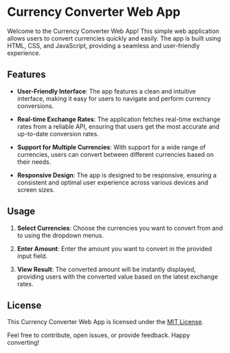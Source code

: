 # Currency Converter Web App

Welcome to the Currency Converter Web App! This simple web application allows users to convert currencies quickly and easily. The app is built using HTML, CSS, and JavaScript, providing a seamless and user-friendly experience.

## Features

- **User-Friendly Interface**: The app features a clean and intuitive interface, making it easy for users to navigate and perform currency conversions.

- **Real-time Exchange Rates**: The application fetches real-time exchange rates from a reliable API, ensuring that users get the most accurate and up-to-date conversion rates.

- **Support for Multiple Currencies**: With support for a wide range of currencies, users can convert between different currencies based on their needs.

- **Responsive Design**: The app is designed to be responsive, ensuring a consistent and optimal user experience across various devices and screen sizes.

## Usage

1. **Select Currencies**: Choose the currencies you want to convert from and to using the dropdown menus.

2. **Enter Amount**: Enter the amount you want to convert in the provided input field.

3. **View Result**: The converted amount will be instantly displayed, providing users with the converted value based on the latest exchange rates.

## License

This Currency Converter Web App is licensed under the [MIT License](LICENSE.md).

Feel free to contribute, open issues, or provide feedback. Happy converting!

